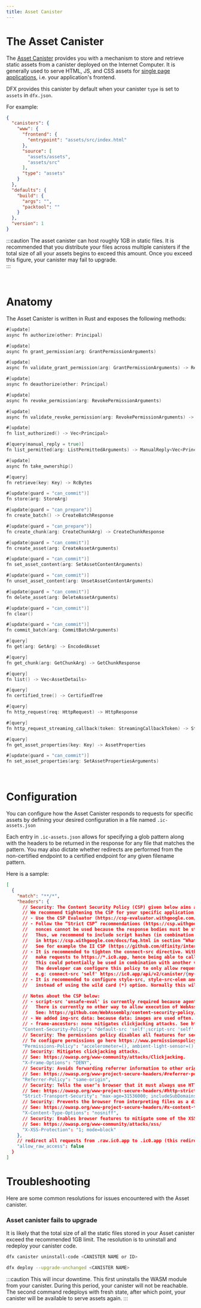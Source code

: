 ```yaml
---
title: Asset Canister
---
```


# The Asset Canister

The [Asset Canister](https://github.com/dfinity/sdk/tree/master/src/canisters/frontend/ic-frontend-canister) provides
you with a mechanism to store and retrieve static assets from a canister deployed on the Internet
Computer. It is generally used to serve HTML, JS, and CSS assets
for [single page applications](https://en.wikipedia.org/wiki/Single-page_application), i.e. your application's frontend.

DFX provides this canister by default when your canister `type` is set to `assets` in `dfx.json`.

For example:

```json
{
  "canisters": {
    "www": {
      "frontend": {
        "entrypoint": "assets/src/index.html"
      },
      "source": [
        "assets/assets",
        "assets/src"
      ],
      "type": "assets"
    }
  },
  "defaults": {
    "build": {
      "args": "",
      "packtool": ""
    }
  },
  "version": 1
}
```

:::caution
The asset canister can host roughly 1GB in static files. It is recommended that you distribute your files
across multiple canisters if the total size of all your assets begins to exceed this amount. Once you exceed this
figure, your canister may fail to upgrade.  
:::

<br/>

# Anatomy

The Asset Canister is written in Rust and exposes the following methods:

```go
#[update]
async fn authorize(other: Principal)

#[update]
async fn grant_permission(arg: GrantPermissionArguments)

#[update]
async fn validate_grant_permission(arg: GrantPermissionArguments) -> Result<String, String>

#[update]
async fn deauthorize(other: Principal)

#[update]
async fn revoke_permission(arg: RevokePermissionArguments)

#[update]
async fn validate_revoke_permission(arg: RevokePermissionArguments) -> Result<String, String>

#[update]
fn list_authorized() -> Vec<Principal>

#[query(manual_reply = true)]
fn list_permitted(arg: ListPermittedArguments) -> ManualReply<Vec<Principal>>

#[update]
async fn take_ownership()

#[query]
fn retrieve(key: Key) -> RcBytes

#[update(guard = "can_commit")]
fn store(arg: StoreArg)

#[update(guard = "can_prepare")]
fn create_batch() -> CreateBatchResponse

#[update(guard = "can_prepare")]
fn create_chunk(arg: CreateChunkArg) -> CreateChunkResponse

#[update(guard = "can_commit")]
fn create_asset(arg: CreateAssetArguments)

#[update(guard = "can_commit")]
fn set_asset_content(arg: SetAssetContentArguments)

#[update(guard = "can_commit")]
fn unset_asset_content(arg: UnsetAssetContentArguments)

#[update(guard = "can_commit")]
fn delete_asset(arg: DeleteAssetArguments)

#[update(guard = "can_commit")]
fn clear()

#[update(guard = "can_commit")]
fn commit_batch(arg: CommitBatchArguments)

#[query]
fn get(arg: GetArg) -> EncodedAsset

#[query]
fn get_chunk(arg: GetChunkArg) -> GetChunkResponse

#[query]
fn list() -> Vec<AssetDetails>

#[query]
fn certified_tree() -> CertifiedTree

#[query]
fn http_request(req: HttpRequest) -> HttpResponse

#[query]
fn http_request_streaming_callback(token: StreamingCallbackToken) -> StreamingCallbackHttpResponse

#[query]
fn get_asset_properties(key: Key) -> AssetProperties

#[update(guard = "can_commit")]
fn set_asset_properties(arg: SetAssetPropertiesArguments)
```

<br/>

# Configuration

You can configure how the Asset Canister responds to requests for specific assets by defining your
desired configuration in a file named `.ic-assets.json`

Each entry in `.ic-assets.json` allows for specifying a glob pattern along with the headers to be returned in
the response for any file that matches the pattern. You may also dictate whether redirects are performed from the
non-certified endpoint to a certified endpoint for any given filename pattern.

Here is a sample:

```json
[
  {
    "match": "**/*",
    "headers": {
      // Security: The Content Security Policy (CSP) given below aims at working with many apps rather than providing maximal security.
      // We recommend tightening the CSP for your specific application. Some recommendations are as follows:
      // - Use the CSP Evaluator (https://csp-evaluator.withgoogle.com/) to validate the CSP you define.
      // - Follow the “Strict CSP” recommendations (https://csp.withgoogle.com/docs/strict-csp.html). However, note that in the context of the IC,
      //   nonces cannot be used because the response bodies must be static to work well with HTTP asset certification.
      //   Thus, we recommend to include script hashes (in combination with strict-dynamic) in the CSP as described
      //   in https://csp.withgoogle.com/docs/faq.html in section “What if my site is static and I can't add nonces to scripts?”.
      //   See for example the II CSP (https://github.com/dfinity/internet-identity/blob/main/src/internet_identity/src/http.rs).
      // - It is recommended to tighten the connect-src directive. With the current CSP configuration the browser can
      //   make requests to https://*.ic0.app, hence being able to call any canister via https://ic0.app/api/v2/canister/{canister-ID}.
      //   This could potentially be used in combination with another vulnerability (e.g. XSS) to exfiltrate private data.
      //   The developer can configure this policy to only allow requests to their specific canisters,
      //   e.g: connect-src 'self' https://ic0.app/api/v2/canister/{my-canister-ID}, where {my-canister-ID} has the following format: aaaaa-aaaaa-aaaaa-aaaaa-aaa
      // - It is recommended to configure style-src, style-src-elem and font-src directives with the resources your canister is going to use
      //   instead of using the wild card (*) option. Normally this will include 'self' but also other third party styles or fonts resources (e.g: https://fonts.googleapis.com or other CDNs)

      // Notes about the CSP below:
      // - script-src 'unsafe-eval' is currently required because agent-js uses a WebAssembly module for the validation of bls signatures.
      //   There is currently no other way to allow execution of WebAssembly modules with CSP.
      //   See: https://github.com/WebAssembly/content-security-policy/blob/main/proposals/CSP.md.
      // - We added img-src data: because data: images are used often.
      // - frame-ancestors: none mitigates clickjacking attacks. See https://owasp.org/www-community/attacks/Clickjacking.
      "Content-Security-Policy": "default-src 'self';script-src 'self' 'unsafe-eval';connect-src 'self' https://ic0.app https://*.ic0.app;img-src 'self' data:;style-src * 'unsafe-inline';style-src-elem * 'unsafe-inline';font-src *;object-src 'none';base-uri 'self';frame-ancestors 'none';form-action 'self';upgrade-insecure-requests;",
      // Security: The permissions policy disables all features for security reasons. If your site needs such permissions, activate them.
      // To configure permissions go here https://www.permissionspolicy.com/
      "Permissions-Policy": "accelerometer=(), ambient-light-sensor=(), autoplay=(), battery=(), camera=(), cross-origin-isolated=(), display-capture=(), document-domain=(), encrypted-media=(), execution-while-not-rendered=(), execution-while-out-of-viewport=(), fullscreen=(), geolocation=(), gyroscope=(), keyboard-map=(), magnetometer=(), microphone=(), midi=(), navigation-override=(), payment=(), picture-in-picture=(), publickey-credentials-get=(), screen-wake-lock=(), sync-xhr=(), usb=(), web-share=(), xr-spatial-tracking=(), clipboard-read=(), clipboard-write=(), gamepad=(), speaker-selection=(), conversion-measurement=(), focus-without-user-activation=(), hid=(), idle-detection=(), interest-cohort=(), serial=(), sync-script=(), trust-token-redemption=(), window-placement=(), vertical-scroll=()",
      // Security: Mitigates clickjacking attacks.
      // See: https://owasp.org/www-community/attacks/Clickjacking.
      "X-Frame-Options": "DENY",
      // Security: Avoids forwarding referrer information to other origins.
      // See: https://owasp.org/www-project-secure-headers/#referrer-policy.
      "Referrer-Policy": "same-origin",
      // Security: Tells the user’s browser that it must always use HTTPS with your site.
      // See: https://owasp.org/www-project-secure-headers/#http-strict-transport-security
      "Strict-Transport-Security": "max-age=31536000; includeSubDomains",
      // Security: Prevents the browser from interpreting files as a different MIME type to what is specified in the Content-Type header.
      // See: https://owasp.org/www-project-secure-headers/#x-content-type-options
      "X-Content-Type-Options": "nosniff",
      // Security: Enables browser features to mitigate some of the XSS attacks. Note that it has to be in mode=block.
      // See: https://owasp.org/www-community/attacks/xss/
      "X-XSS-Protection": "1; mode=block"
    },
    // redirect all requests from .raw.ic0.app to .ic0.app (this redirection is the default)
    "allow_raw_access": false
  }
]
```

# Troubleshooting

Here are some common resolutions for issues encountered with the Asset canister.

### Asset canister fails to upgrade

It is likely that the total size of all the static files stored in your Asset canister exceed the
recommended 1GB limit. The resolution is to uninstall and redeploy your canister code.

```bash
dfx canister uninstall-code <CANISTER NAME or ID>
```

```bash
dfx deploy --upgrade-unchanged <CANISTER NAME>
```

:::caution
This will incur downtime. This first uninstalls the WASM module from your canister. During this period, your canister
will not be reachable. The second command redeploys with fresh state, after which point, your canister will be available
to serve assets again.
:::